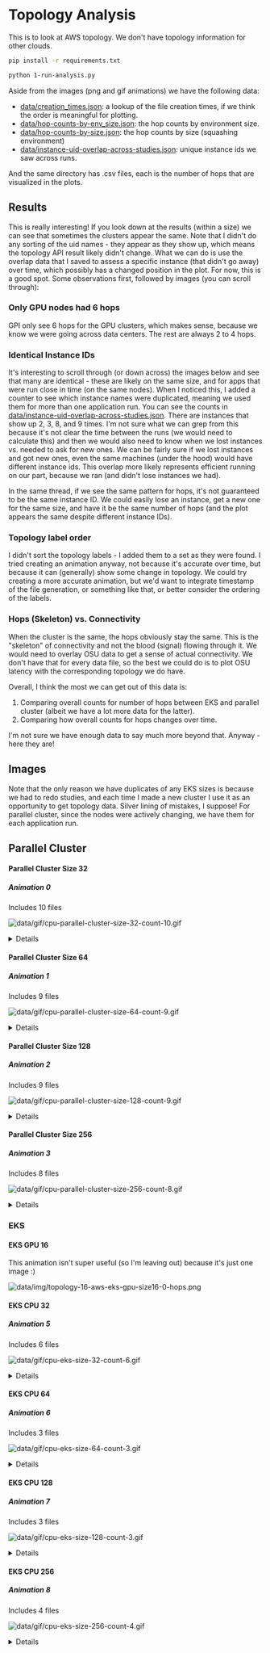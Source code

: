 # Topology Analysis

This is to look at AWS topology. We don't have topology information for other clouds.

```bash
pip install -r requirements.txt
```

```bash
python 1-run-analysis.py
```

Aside from the images (png and gif animations) we have the following data:

- [data/creation_times.json](data/creation_times.json): a lookup of the file creation times, if we think the order is meaningful for plotting.
- [data/hop-counts-by-env_size.json](data/hop-counts-by-env_size.json): the hop counts by environment size.
- [data/hop-counts-by-size.json](data/hop-counts-by-size.json): the hop counts by size (squashing environment)
- [data/instance-uid-overlap-across-studies.json](data/instance-uid-overlap-across-studies.json): unique instance ids we saw across runs.

And the same directory has .csv files, each is the number of hops that are visualized in the plots.

## Results

This is really interesting! If you look down at the results (within a size) we can see that sometimes the clusters appear the same. Note that I didn't do any sorting of the uid names - they appear as they show up, which means the topology API result likely didn't change. What we can do is use the overlap data that I saved to assess a specific instance (that didn't go away) over time, which possibly has a changed position in the plot. For now, this is a good spot. Some observations first, followed by images (you can scroll through):

### Only GPU nodes had 6 hops

GPI only see 6 hops for the GPU clusters, which makes sense, because we know we were going across data centers. The rest are always 2 to 4 hops.

### Identical Instance IDs

It's interesting to scroll through (or down across) the images below and see that many are identical - these are likely on the same size, and for apps that were run close in time (on the same nodes). When I noticed this, I added a counter to see which instance names were duplicated, meaning we used them for more than one application run. You can see the counts in [data/instance-uid-overlap-across-studies.json](data/instance-uid-overlap-across-studies.json). There are instances that show up 2, 3, 8, and 9 times. I'm not sure what we can grep from this because it's not clear the time between the runs (we would need to calculate this) and then we would also need to know when we lost instances vs. needed to ask for new ones. We can be fairly sure if we lost instances and got new ones, even the same machines (under the hood) would have different instance ids. This overlap more likely represents efficient running on our part, because we ran (and didn't lose instances we had).

In the same thread, if we see the same pattern for hops, it's not guaranteed to be the same instance ID. We could easily lose an instance, get a new one for the same size, and have it be the same number of hops (and the plot appears the same despite different instance IDs).

### Topology label order

I didn't sort the topology labels - I added them to a set as they were found. I tried creating an animation anyway, not because it's accurate over time, but because it can (generally) show some change in topology. We could try creating a more accurate animation, but we'd want to integrate timestamp of the file generation, or something like that, or better consider the ordering of the labels.

### Hops (Skeleton) vs. Connectivity

When the cluster is the same, the hops obviously stay the same. This is the "skeleton" of connectivity and not the blood (signal) flowing through it. We would need to overlay OSU data to get a sense of actual connectivity. We don't have that for every data file, so the best we could do is to plot OSU latency with the corresponding topology we do have.

Overall, I think the most we can get out of this data is:

1. Comparing overall counts for number of hops between EKS and parallel cluster (albeit we have a lot more data for the latter).
2. Comparing how overall counts for hops changes over time.

I'm not sure we have enough data to say much more beyond that. Anyway - here they are!

## Images

Note that the only reason we have duplicates of any EKS sizes is because we had to redo studies, and each time I made a new cluster I use it as an opportunity to get topology data. Silver lining of mistakes, I suppose! For parallel cluster, since the nodes were actively changing, we have them for each application run.

## Parallel Cluster

#### Parallel Cluster Size 32

##### Animation 0

Includes 10 files

![data/gif/cpu-parallel-cluster-size-32-count-10.gif](data/gif/cpu-parallel-cluster-size-32-count-10.gif)

<details>

##### Static

![data/img/topology-size-32-kripke-aws-parallel-cluster-cpu-size32-0-hops.png](data/img/topology-size-32-kripke-aws-parallel-cluster-cpu-size32-0-hops.png)
![data/img/topology-size-32-laghos-aws-parallel-cluster-cpu-size32-0-hops.png](data/img/topology-size-32-laghos-aws-parallel-cluster-cpu-size32-0-hops.png)
![data/img/topology-size-32-lammps-reax-aws-parallel-cluster-cpu-size32-0-hops.png](data/img/topology-size-32-lammps-reax-aws-parallel-cluster-cpu-size32-0-hops.png)
![data/img/topology-size-32-minife-aws-parallel-cluster-cpu-size32-0-hops.png](data/img/topology-size-32-minife-aws-parallel-cluster-cpu-size32-0-hops.png)
![data/img/topology-size-32-mixbench-aws-parallel-cluster-cpu-size32-0-hops.png](data/img/topology-size-32-mixbench-aws-parallel-cluster-cpu-size32-0-hops.png)
![data/img/topology-size-32-mt-gemm-aws-parallel-cluster-cpu-size32-0-hops.png](data/img/topology-size-32-mt-gemm-aws-parallel-cluster-cpu-size32-0-hops.png)
![data/img/topology-size-32-nekrs-aws-parallel-cluster-cpu-size32-0-hops.png](data/img/topology-size-32-nekrs-aws-parallel-cluster-cpu-size32-0-hops.png)
![data/img/topology-size-32-osu-aws-parallel-cluster-cpu-size32-0-hops.png](data/img/topology-size-32-osu-aws-parallel-cluster-cpu-size32-0-hops.png)
![data/img/topology-size-32-quicksilver-aws-parallel-cluster-cpu-size32-0-hops.png](data/img/topology-size-32-quicksilver-aws-parallel-cluster-cpu-size32-0-hops.png)
![data/img/topology-size-32-stream-aws-parallel-cluster-cpu-size32-0-hops.png](data/img/topology-size-32-stream-aws-parallel-cluster-cpu-size32-0-hops.png)

</details>


#### Parallel Cluster Size 64

##### Animation 1

Includes 9 files

![data/gif/cpu-parallel-cluster-size-64-count-9.gif](data/gif/cpu-parallel-cluster-size-64-count-9.gif)

<details>

##### Static

![data/img/topology-size-64-amg2023-aws-parallel-cluster-cpu-size64-0-hops.png](data/img/topology-size-64-amg2023-aws-parallel-cluster-cpu-size64-0-hops.png)
![data/img/topology-size-64-kripke-aws-parallel-cluster-cpu-size64-0-hops.png](data/img/topology-size-64-kripke-aws-parallel-cluster-cpu-size64-0-hops.png)
![data/img/topology-size-64-laghos-aws-parallel-cluster-cpu-size64-0-hops.png](data/img/topology-size-64-laghos-aws-parallel-cluster-cpu-size64-0-hops.png)
![data/img/topology-size-64-lammps-aws-parallel-cluster-cpu-size64-0-hops.png](data/img/topology-size-64-lammps-aws-parallel-cluster-cpu-size64-0-hops.png)
![data/img/topology-size-64-minife-aws-parallel-cluster-cpu-size64-0-hops.png](data/img/topology-size-64-minife-aws-parallel-cluster-cpu-size64-0-hops.png)
![data/img/topology-size-64-mixbench-aws-parallel-cluster-cpu-size64-0-hops.png](data/img/topology-size-64-mixbench-aws-parallel-cluster-cpu-size64-0-hops.png)
![data/img/topology-size-64-mt-gemm-aws-parallel-cluster-cpu-size64-0-hops.png](data/img/topology-size-64-mt-gemm-aws-parallel-cluster-cpu-size64-0-hops.png)
![data/img/topology-size-64-nekrs-aws-parallel-cluster-cpu-size64-0-hops.png](data/img/topology-size-64-nekrs-aws-parallel-cluster-cpu-size64-0-hops.png)
![data/img/topology-size-64-osu-aws-parallel-cluster-cpu-size64-0-hops.png](data/img/topology-size-64-osu-aws-parallel-cluster-cpu-size64-0-hops.png)

</details>

#### Parallel Cluster Size 128

##### Animation 2

Includes 9 files

![data/gif/cpu-parallel-cluster-size-128-count-9.gif](data/gif/cpu-parallel-cluster-size-128-count-9.gif)

<details>

##### Static

![data/img/topology-size-128-amg2023-aws-parallel-cluster-cpu-size128-0-hops.png](data/img/topology-size-128-amg2023-aws-parallel-cluster-cpu-size128-0-hops.png)
![data/img/topology-size-128-kripke-aws-parallel-cluster-cpu-size128-0-hops.png](data/img/topology-size-128-kripke-aws-parallel-cluster-cpu-size128-0-hops.png)
![data/img/topology-size-128-laghos-aws-parallel-cluster-cpu-size128-0-hops.png](data/img/topology-size-128-laghos-aws-parallel-cluster-cpu-size128-0-hops.png)
![data/img/topology-size-128-lammps-aws-parallel-cluster-cpu-size128-0-hops.png](data/img/topology-size-128-lammps-aws-parallel-cluster-cpu-size128-0-hops.png)
![data/img/topology-size-128-minife-aws-parallel-cluster-cpu-size128-0-hops.png](data/img/topology-size-128-minife-aws-parallel-cluster-cpu-size128-0-hops.png)
![data/img/topology-size-128-mixbench-aws-parallel-cluster-cpu-size128-0-hops.png](data/img/topology-size-128-mixbench-aws-parallel-cluster-cpu-size128-0-hops.png)
![data/img/topology-size-128-mt-gemm-aws-parallel-cluster-cpu-size128-0-hops.png](data/img/topology-size-128-mt-gemm-aws-parallel-cluster-cpu-size128-0-hops.png)
![data/img/topology-size-128-osu-aws-parallel-cluster-cpu-size128-0-hops.png](data/img/topology-size-128-osu-aws-parallel-cluster-cpu-size128-0-hops.png)
![data/img/topology-size-128-quicksilver-aws-parallel-cluster-cpu-size128-0-hops.png](data/img/topology-size-128-quicksilver-aws-parallel-cluster-cpu-size128-0-hops.png)

</details>

#### Parallel Cluster Size 256

##### Animation 3

Includes 8 files

![data/gif/cpu-parallel-cluster-size-256-count-8.gif](data/gif/cpu-parallel-cluster-size-256-count-8.gif)

<details>

##### Static

![data/img/topology-size-256-amg2023-aws-parallel-cluster-cpu-size256-0-hops.png](data/img/topology-size-256-amg2023-aws-parallel-cluster-cpu-size256-0-hops.png)
![data/img/topology-size-256-kripke-aws-parallel-cluster-cpu-size256-0-hops.png](data/img/topology-size-256-kripke-aws-parallel-cluster-cpu-size256-0-hops.png)
![data/img/topology-size-256-lammps-aws-parallel-cluster-cpu-size256-0-hops.png](data/img/topology-size-256-lammps-aws-parallel-cluster-cpu-size256-0-hops.png)
![data/img/topology-size-256-minife-aws-parallel-cluster-cpu-size256-0-hops.png](data/img/topology-size-256-minife-aws-parallel-cluster-cpu-size256-0-hops.png)
![data/img/topology-size-256-mixbench-aws-parallel-cluster-cpu-size256-0-hops.png](data/img/topology-size-256-mixbench-aws-parallel-cluster-cpu-size256-0-hops.png)
![data/img/topology-size-256-mt-gemm-aws-parallel-cluster-cpu-size256-0-hops.png](data/img/topology-size-256-mt-gemm-aws-parallel-cluster-cpu-size256-0-hops.png)
![data/img/topology-size-256-osu-aws-parallel-cluster-cpu-size256-0-hops.png](data/img/topology-size-256-osu-aws-parallel-cluster-cpu-size256-0-hops.png)
![data/img/topology-size-256-quicksilver-aws-parallel-cluster-cpu-size256-0-hops.png](data/img/topology-size-256-quicksilver-aws-parallel-cluster-cpu-size256-0-hops.png)

</details>


### EKS

#### EKS GPU 16

This animation isn't super useful (so I'm leaving out) because it's just one image :)

![data/img/topology-16-aws-eks-gpu-size16-0-hops.png](data/img/topology-16-aws-eks-gpu-size16-0-hops.png)

#### EKS CPU 32

##### Animation 5

Includes 6 files

![data/gif/cpu-eks-size-32-count-6.gif](data/gif/cpu-eks-size-32-count-6.gif)

<details>

##### Static 

![data/img/topology-32-aws-eks-cpu-size32-0-hops.png](data/img/topology-32-aws-eks-cpu-size32-0-hops.png)
![data/img/topology-32-aws-eks-cpu-size32-noefa-0-hops.png](data/img/topology-32-aws-eks-cpu-size32-noefa-0-hops.png)
![data/img/topology-32-aws-eks-cpu-size32-noefa-1-hops.png](data/img/topology-32-aws-eks-cpu-size32-noefa-1-hops.png)
![data/img/topology-amg2023-32-aws-eks-cpu-size32-0-hops.png](data/img/topology-amg2023-32-aws-eks-cpu-size32-0-hops.png)
![data/img/topology-lammps-32-aws-eks-cpu-size32-0-hops.png](data/img/topology-lammps-32-aws-eks-cpu-size32-0-hops.png)
![data/img/topology-quicksilver-32-aws-eks-cpu-size32-0-hops.png](data/img/topology-quicksilver-32-aws-eks-cpu-size32-0-hops.png)

</details>

#### EKS CPU 64

##### Animation 6

Includes 3 files

![data/gif/cpu-eks-size-64-count-3.gif](data/gif/cpu-eks-size-64-count-3.gif)

<details>

##### Static

![data/img/topology-64-aws-eks-cpu-size64-0-hops.png](data/img/topology-64-aws-eks-cpu-size64-0-hops.png)
![data/img/topology-64-aws-eks-cpu-size64-noefa-0-hops.png](data/img/topology-64-aws-eks-cpu-size64-noefa-0-hops.png)
![data/img/topology-lammps-64-aws-eks-cpu-size64-0-hops.png](data/img/topology-lammps-64-aws-eks-cpu-size64-0-hops.png)

</details>

#### EKS CPU 128

##### Animation 7

Includes 3 files

![data/gif/cpu-eks-size-128-count-3.gif](data/gif/cpu-eks-size-128-count-3.gif)

<details>

##### Static

![data/img/topology-128-aws-eks-cpu-size128-0-hops.png](data/img/topology-128-aws-eks-cpu-size128-0-hops.png)
![data/img/topology-128-aws-eks-cpu-size128-broken-0-hops.png](data/img/topology-128-aws-eks-cpu-size128-broken-0-hops.png)
![data/img/topology-lammps-128-aws-eks-cpu-size128-0-hops.png](data/img/topology-lammps-128-aws-eks-cpu-size128-0-hops.png)

</details>

#### EKS CPU 256

##### Animation 8

Includes 4 files

![data/gif/cpu-eks-size-256-count-4.gif](data/gif/cpu-eks-size-256-count-4.gif)

<details>

##### Static

![data/img/topology-2-256-aws-eks-cpu-size256-0-hops.png](data/img/topology-2-256-aws-eks-cpu-size256-0-hops.png)
![data/img/topology-256-aws-eks-cpu-size256-0-hops.png](data/img/topology-256-aws-eks-cpu-size256-0-hops.png)
![data/img/topology-256-aws-eks-cpu-size256-broken-0-hops.png](data/img/topology-256-aws-eks-cpu-size256-broken-0-hops.png)
![data/img/topology-3-256-aws-eks-cpu-size256-0-hops.png](data/img/topology-3-256-aws-eks-cpu-size256-0-hops.png)

</details>

